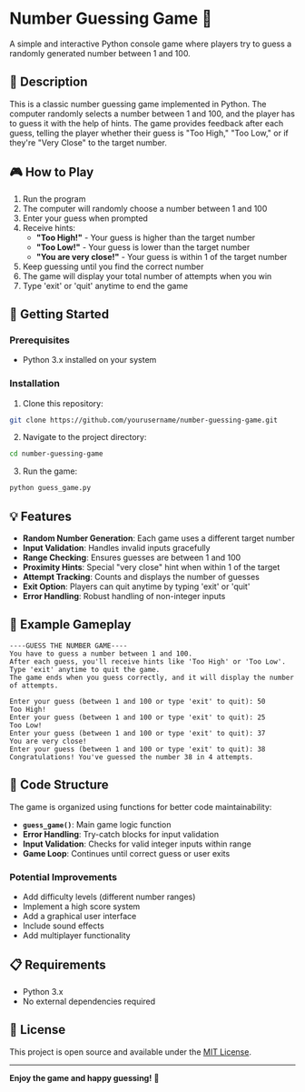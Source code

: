 # Number Guessing Game 🎯

A simple and interactive Python console game where players try to guess a randomly generated number between 1 and 100.

## 📝 Description

This is a classic number guessing game implemented in Python. The computer randomly selects a number between 1 and 100, and the player has to guess it with the help of hints. The game provides feedback after each guess, telling the player whether their guess is "Too High," "Too Low," or if they're "Very Close" to the target number.

## 🎮 How to Play

1. Run the program
2. The computer will randomly choose a number between 1 and 100
3. Enter your guess when prompted
4. Receive hints:
   - **"Too High!"** - Your guess is higher than the target number
   - **"Too Low!"** - Your guess is lower than the target number
   - **"You are very close!"** - Your guess is within 1 of the target number
5. Keep guessing until you find the correct number
6. The game will display your total number of attempts when you win
7. Type 'exit' or 'quit' anytime to end the game

## 🚀 Getting Started

### Prerequisites

- Python 3.x installed on your system

### Installation

1. Clone this repository:
```bash
git clone https://github.com/yourusername/number-guessing-game.git
```

2. Navigate to the project directory:
```bash
cd number-guessing-game
```

3. Run the game:
```bash
python guess_game.py
```

## 💡 Features

- **Random Number Generation**: Each game uses a different target number
- **Input Validation**: Handles invalid inputs gracefully
- **Range Checking**: Ensures guesses are between 1 and 100
- **Proximity Hints**: Special "very close" hint when within 1 of the target
- **Attempt Tracking**: Counts and displays the number of guesses
- **Exit Option**: Players can quit anytime by typing 'exit' or 'quit'
- **Error Handling**: Robust handling of non-integer inputs

## 🎯 Example Gameplay

```
----GUESS THE NUMBER GAME----
You have to guess a number between 1 and 100.
After each guess, you'll receive hints like 'Too High' or 'Too Low'.
Type 'exit' anytime to quit the game.
The game ends when you guess correctly, and it will display the number of attempts.

Enter your guess (between 1 and 100 or type 'exit' to quit): 50
Too High!
Enter your guess (between 1 and 100 or type 'exit' to quit): 25
Too Low!
Enter your guess (between 1 and 100 or type 'exit' to quit): 37
You are very close!
Enter your guess (between 1 and 100 or type 'exit' to quit): 38
Congratulations! You've guessed the number 38 in 4 attempts.
```

## 🔧 Code Structure

The game is organized using functions for better code maintainability:

- **`guess_game()`**: Main game logic function
- **Error Handling**: Try-catch blocks for input validation
- **Input Validation**: Checks for valid integer inputs within range
- **Game Loop**: Continues until correct guess or user exits


### Potential Improvements

- Add difficulty levels (different number ranges)
- Implement a high score system
- Add a graphical user interface
- Include sound effects
- Add multiplayer functionality

## 📋 Requirements

- Python 3.x
- No external dependencies required

## 📄 License

This project is open source and available under the [MIT License](LICENSE).

---

**Enjoy the game and happy guessing!** 🎲
